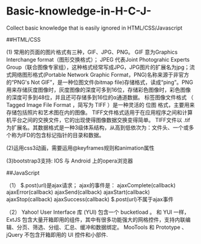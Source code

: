 # Basic-knowledge-in-H-C-J-
Collect basic knowledge that is easily ignored in HTML/CSS/Javascript

##HTML/CSS

(1)
常用的页面的图片格式有三种，GIF、JPG、PNG。 GIF 意为Graphics Interchange format（图形交换格式）； JPEG 代表Joint Photograhic Experts Group（联合图像专家组），这种格式经常写成JPG，JPG图片的扩展名为jpg；流式网络图形格式(Portable Network Graphic Format，PNG)名称来源于非官方的“PNG's Not GIF”，是一种位图文件(bitmap file)存储格式，读成“ping”。PNG用来存储灰度图像时，灰度图像的深度可多到16位，存储彩色图像时，彩色图像的深度可多到48位，并且还可存储多到16位的α通道数据。
标签图像文件格式 （ Tagged Image File Format ，简写为 TIFF ）是一种灵活的 位图 格式，主要用来存储包括照片和艺术图在内的图像。 TIFF文件格式适用于在应用程序之间和计算机平台之间的交换文件，它的出现使得图像数据交换变得简单。 TIFF文件以 .tif 为扩展名。其数据格式是一种3级体系结构，从高到低依次为：文件头、一个或多个称为IFD的包含标记指针的目录和数据。 


(2)运用css3动画，需要运用@keyframes规则和animation属性


(3)bootstrap3支持: IOS 与 Android 上的opera浏览器


##JavaScript

（1）
$.post(url)是ajax请求；
ajax的事件是：
ajaxComplete(callback)
ajaxError(callback)
ajaxSend(callback)
ajaxStart(callback)
ajaxStop(callback)
ajaxSuccess(callback)   $.post(url)不属于ajax事件


（2）
Yahoo! User Interface  库  (YUI)  包含一个  bucketload 。
和  YUI  一样， ExtJS  包含大量开箱即用的组件，其中有很多功能强大的网格控件，支持内联编辑、分页、筛选、分组、汇总、缓冲和数据绑定。
MooTools  和  Prototype 、 jQuery  不包含开箱即用的  UI  控件和小部件.


